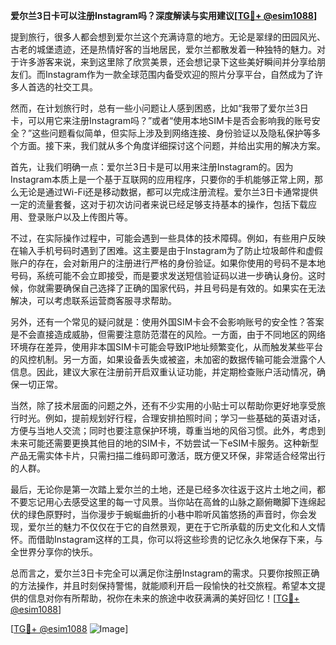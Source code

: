**爱尔兰3日卡可以注册Instagram吗？深度解读与实用建议[[TG💪+ @esim1088](https://t.me/s/esim1088)]**

提到旅行，很多人都会想到爱尔兰这个充满诗意的地方。无论是翠绿的田园风光、古老的城堡遗迹，还是热情好客的当地居民，爱尔兰都散发着一种独特的魅力。对于许多游客来说，来到这里除了欣赏美景，还会想记录下这些美好瞬间并分享给朋友们。而Instagram作为一款全球范围内备受欢迎的照片分享平台，自然成为了许多人首选的社交工具。

然而，在计划旅行时，总有一些小问题让人感到困惑，比如“我带了爱尔兰3日卡，可以用它来注册Instagram吗？”或者“使用本地SIM卡是否会影响我的账号安全？”这些问题看似简单，但实际上涉及到网络连接、身份验证以及隐私保护等多个方面。接下来，我们就从多个角度详细探讨这个问题，并给出实用的解决方案。

首先，让我们明确一点：爱尔兰3日卡是可以用来注册Instagram的。因为Instagram本质上是一个基于互联网的应用程序，只要你的手机能够正常上网，那么无论是通过Wi-Fi还是移动数据，都可以完成注册流程。爱尔兰3日卡通常提供一定的流量套餐，这对于初次访问者来说已经足够支持基本的操作，包括下载应用、登录账户以及上传图片等。

不过，在实际操作过程中，可能会遇到一些具体的技术障碍。例如，有些用户反映在输入手机号码时遇到了困难。这主要是由于Instagram为了防止垃圾邮件和虚假账户的存在，会对新用户的注册进行严格的身份验证。如果你使用的号码不是本地号码，系统可能不会立即接受，而是要求发送短信验证码以进一步确认身份。这时候，你就需要确保自己选择了正确的国家代码，并且号码是有效的。如果实在无法解决，可以考虑联系运营商客服寻求帮助。

另外，还有一个常见的疑问就是：使用外国SIM卡会不会影响账号的安全性？答案是不会直接造成威胁，但需要注意防范潜在的风险。一方面，由于不同地区的网络环境存在差异，使用非本国SIM卡可能会导致IP地址频繁变化，从而触发某些平台的风控机制。另一方面，如果设备丢失或被盗，未加密的数据传输可能会泄露个人信息。因此，建议大家在注册前开启双重认证功能，并定期检查账户活动情况，确保一切正常。

当然，除了技术层面的问题之外，还有不少实用的小贴士可以帮助你更好地享受旅行时光。例如，提前规划好行程，合理安排拍照时间；学习一些基础的英语对话，方便与当地人交流；同时也要注意保护环境，尊重当地的风俗习惯。此外，考虑到未来可能还需要更换其他目的地的SIM卡，不妨尝试一下eSIM卡服务。这种新型产品无需实体卡片，只需扫描二维码即可激活，既方便又环保，非常适合经常出行的人群。

最后，无论你是第一次踏上爱尔兰的土地，还是已经多次往返于这片土地之间，都不要忘记用心去感受这里的每一寸风景。当你站在高耸的山脉之巅俯瞰脚下连绵起伏的绿色原野时，当你漫步于蜿蜒曲折的小巷中聆听风笛悠扬的声音时，你会发现，爱尔兰的魅力不仅仅在于它的自然景观，更在于它所承载的历史文化和人文情怀。而借助Instagram这样的工具，你可以将这些珍贵的记忆永久地保存下来，与全世界分享你的快乐。

总而言之，爱尔兰3日卡完全可以满足你注册Instagram的需求。只要你按照正确的方法操作，并且时刻保持警惕，就能顺利开启一段愉快的社交旅程。希望本文提供的信息对你有所帮助，祝你在未来的旅途中收获满满的美好回忆！[[TG💪+ @esim1088](https://t.me/s/esim1088)]

[[TG💪+ @esim1088](https://t.me/s/esim1088) ![Image](https://i.postimg.cc/4NQfJmqS/Snipaste-2025-05-13-00-14-12.png)]
